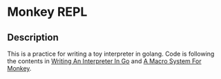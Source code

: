 # Monkey REPL

## Description

This is a practice for writing a toy interpreter in golang. 
Code is following the contents in [Writing An Interpreter In Go](https://interpreterbook.com/) and [A Macro System For Monkey](https://interpreterbook.com/lost/).


